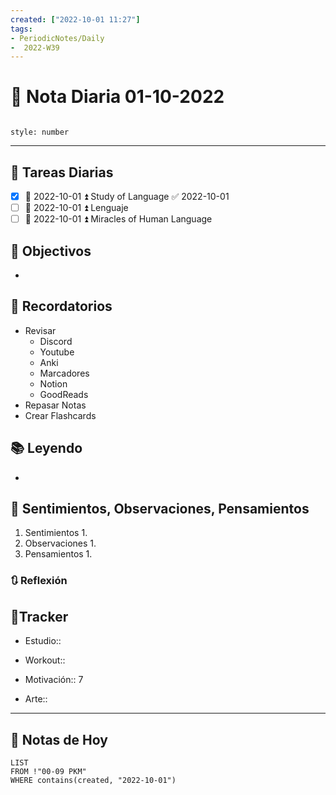 ```yaml
---
created: ["2022-10-01 11:27"]
tags:
- PeriodicNotes/Daily
-  2022-W39
---
```


# 📅 Nota Diaria  01-10-2022
```toc

style: number

```

---
## 🔷 Tareas Diarias
- [x] 📅 2022-10-01 ⏫ Study of Language ✅ 2022-10-01
- [ ] 📅 2022-10-01 ⏫ Lenguaje
- [ ] 📅 2022-10-01 ⏫ Miracles of Human Language

## 🎯 Objectivos
- 
## 📕 Recordatorios
- Revisar
	- Discord
	- Youtube
	- Anki
	- Marcadores
	- Notion
	- GoodReads
- Repasar Notas
- Crear Flashcards

## 📚 Leyendo
- 
## 💬 Sentimientos, Observaciones, Pensamientos 
1. Sentimientos
	1. 
2. Observaciones
	1. 
3. Pensamientos
	1. 
### 🔃 Reflexión

## 🔷Tracker

- Estudio::

- Workout::

- Motivación:: 7

- Arte::
---

## 📅 Notas de Hoy
```dataview
LIST 
FROM !"00-09 PKM" 
WHERE contains(created, "2022-10-01")
```